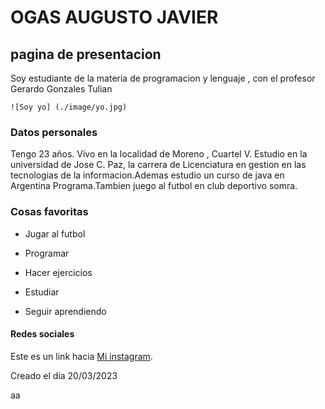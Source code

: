 # OGAS AUGUSTO JAVIER

## **pagina de presentacion**

Soy estudiante de la materia de programacion y lenguaje , con el profesor Gerardo Gonzales Tulian

    ![Soy yo] (./image/yo.jpg)

### **Datos personales**
  Tengo 23 años. Vivo en la localidad de Moreno , Cuartel V. Estudio en la universidad de Jose C. Paz, la carrera de Licenciatura en gestion en las tecnologias de la informacion.Ademas estudio un curso de java en Argentina Programa.Tambien juego al futbol en club deportivo somra.

  ### **Cosas favoritas**
  - Jugar al futbol
  
  - Programar

  - Hacer ejercicios

  - Estudiar

  - Seguir aprendiendo

#### **Redes sociales**

Este es un link hacia [Mi instagram](https://www.instagram.com/augustoogas13/).


Creado el dia 20/03/2023

aa